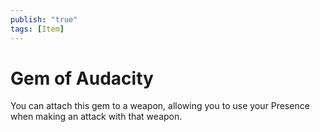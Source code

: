 ```yaml
---
publish: "true"
tags: [Item]
---
```

# Gem of Audacity

You can attach this gem to a weapon, allowing you to use your Presence when making an attack with that weapon.
